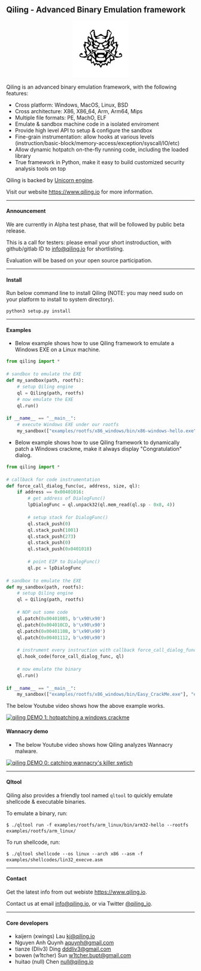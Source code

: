 Qiling - Advanced Binary Emulation framework
---

<p align="center">
<img width="150" height="150" src="docs/qiling_small.png">
</p>

Qiling is an advanced binary emulation framework, with the following features:

- Cross platform: Windows, MacOS, Linux, BSD
- Cross architecture: X86, X86_64, Arm, Arm64, Mips
- Multiple file formats: PE, MachO, ELF
- Emulate & sandbox machine code in a isolated enviroment
- Provide high level API to setup & configure the sandbox
- Fine-grain instrumentation: allow hooks at various levels (instruction/basic-block/memory-access/exception/syscall/IO/etc)
- Allow dynamic hotpatch on-the-fly running code, including the loaded library
- True framework in Python, make it easy to build customized security analysis tools on top

Qiling is backed by [Unicorn engine](http://www.unicorn-engine.org).

Visit our website https://www.qiling.io for more information.

---

#### Announcement

We are currently in Alpha test phase, that will be followed by public beta release.

This is a call for testers: please email your short instroduction, with github/gitlab ID to info@qiling.io for shortlisting.

Evaluation will be based on your open source participation.

---

#### Install

Run below command line to install Qiling (NOTE: you may need sudo on your platform to install to system directory).

```
python3 setup.py install
```

---

#### Examples

- Below example shows how to use Qiling framework to emulate a Windows EXE on a Linux machine.

```python
from qiling import *

# sandbox to emulate the EXE
def my_sandbox(path, rootfs):
    # setup Qiling engine
    ql = Qiling(path, rootfs)
    # now emulate the EXE
    ql.run()

if __name__ == "__main__":
    # execute Windows EXE under our rootfs
    my_sandbox(["examples/rootfs/x86_windows/bin/x86-windows-hello.exe"], "examples/rootfs/x86_windows")
```

- Below example shows how to use Qiling framework to dynamically patch a Windows crackme, make it always display "Congratulation" dialog.

```python
from qiling import *

# callback for code instrumentation
def force_call_dialog_func(uc, address, size, ql):
    if address == 0x00401016:
        # get address of DialogFunc()
        lpDialogFunc = ql.unpack32(ql.mem_read(ql.sp - 0x8, 4))

        # setup stack for DialogFunc()
        ql.stack_push(0)
        ql.stack_push(1001)
        ql.stack_push(273)
        ql.stack_push(0)
        ql.stack_push(0x0401018)

        # point EIP to DialogFunc()
        ql.pc = lpDialogFunc

# sandbox to emulate the EXE
def my_sandbox(path, rootfs):
    # setup Qiling engine
    ql = Qiling(path, rootfs)

    # NOP out some code
    ql.patch(0x004010B5, b'\x90\x90')
    ql.patch(0x004010CD, b'\x90\x90')
    ql.patch(0x0040110B, b'\x90\x90')
    ql.patch(0x00401112, b'\x90\x90')

    # instrument every instruction with callback force_call_dialog_func
    ql.hook_code(force_call_dialog_func, ql)

    # now emulate the binary
    ql.run()

if __name__ == "__main__":
    my_sandbox(["examples/rootfs/x86_windows/bin/Easy_CrackMe.exe"], "examples/rootfs/x86_windows")
```

The below Youtube video shows how the above example works.

[![qiling DEMO 1: hotpatching a windows crackme](http://img.youtube.com/vi/p17ONUbCnUU/0.jpg)](https://www.youtube.com/watch?v=p17ONUbCnUU "Video DEMO 1")


#### Wannacry demo

- The below Youtube video shows how Qiling analyzes Wannacry malware.

[![qiling DEMO 0: catching wannacry's killer swtich](http://img.youtube.com/vi/gVtpcXBxwE8/0.jpg)](https://www.youtube.com/watch?v=gVtpcXBxwE8 "Video DEMO 0")

---

#### Qltool

Qiling also provides a friendly tool named `qltool` to quickly emulate shellcode & executable binaries.

To emulate a binary, run:

```
$ ./qltool run -f examples/rootfs/arm_linux/bin/arm32-hello --rootfs examples/rootfs/arm_linux/

```

To run shellcode, run:

```
$ ./qltool shellcode --os linux --arch x86 --asm -f examples/shellcodes/lin32_execve.asm

```

---

#### Contact

Get the latest info from out webiste https://www.qiling.io.

Contact us at email info@qiling.io, or via Twitter [@qiling_io](https://twitter.com/qiling_io).

---

#### Core developers

- kaijern (xwings) Lau <kj@qiling.io>
- Nguyen Anh Quynh <aquynh@gmail.com>
- tianze (Dliv3) Ding <dddliv3@gmail.com>
- bowen (w1tcher) Sun <w1tcher.bupt@gmail.com>
- huitao (null) Chen <null@qiling.io>

